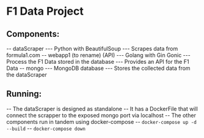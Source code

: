 # F1 Data Project

## Components:

-- dataScraper
    --- Python with BeautifulSoup
    --- Scrapes data from formula1.com
-- webapp1 (to rename) (API)
    --- Golang with Gin Gonic
    --- Process the F1 Data stored in the database
    --- Provides an API for the F1 Data
-- mongo
    --- MongoDB database
    --- Stores the collected data from the dataScraper


## Running:
-- The dataScraper is designed as standalone
-- It has a DockerFile that will connect the scrapper to the exposed mongo port via localhost
-- The other components run in tandem using docker-compose
-- `docker-compose up -d --build`
-- `docker-compose down`
